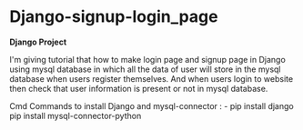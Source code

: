 # Django-signup-login_page

<b>Django Project</b>
<p>
I'm giving tutorial that how to make login page and signup page in Django using mysql database in which all the data of user will  store in the mysql database when users register themselves. And when users login to website then check that user information is present or not in  mysql database.
</p>

<p>
Cmd Commands to install Django and mysql-connector : -
pip install django
pip install mysql-connector-python
</p>

